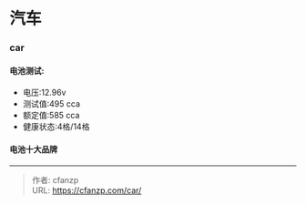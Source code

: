 # 汽车


### car
#### 电池测试:
- 电压:12.96v
- 测试值:495 cca
- 额定值:585 cca
- 健康状态:4格/14格

#### 电池十大品牌


---

> 作者: cfanzp  
> URL: https://cfanzp.com/car/  

